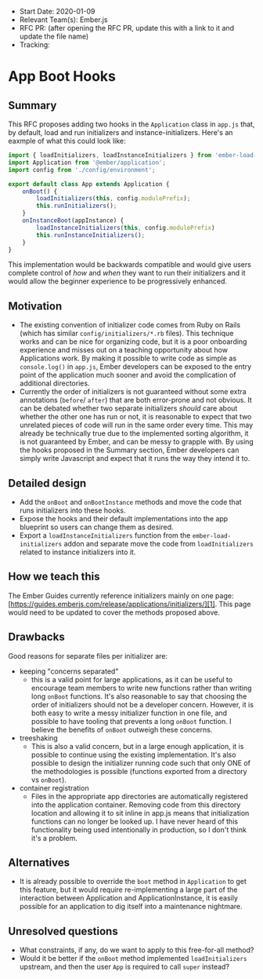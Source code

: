 - Start Date: 2020-01-09
- Relevant Team(s): Ember.js
- RFC PR: (after opening the RFC PR, update this with a link to it and update the file name)
- Tracking:

# App Boot Hooks

## Summary

This RFC proposes adding two hooks in the `Application` class in `app.js` that, by default, load
and run initializers and instance-initializers. Here's an eaxmple of what this could look like:

```js
import { loadInitializers, loadInstanceInitializers } from 'ember-load-initializers';
import Application from '@ember/application';
import config from './config/environment';

export default class App extends Application {
    onBoot() {
        loadInitializers(this, config.modulePrefix);
        this.runInitializers();
    }
    onInstanceBoot(appInstance) {
        loadInstanceInitializers(this, config.modulePrefix)
        this.runInstanceInitializers();
    }
}
```

This implementation would be backwards compatible and would give users complete control of
*how* and *when* they want to run their initializers and it would allow the beginner experience to
be progressively enhanced.

## Motivation

- The existing convention of initializer code comes from Ruby on Rails (which has similar
`config/initializers/*.rb` files). This technique works and can be nice for organizing code, but it
is a poor onboarding experience and misses out on a teaching opportunity about how Applications work.
By making it possible to write code as simple as `console.log()` in `app.js`, Ember developers can
be exposed to the entry point of the application much sooner and avoid the complication of additional
directories.
- Currently the order of initializers is not guaranteed without some extra annotations
(`before`/ `after`) that are both error-prone and not obvious. It can be debated whether
two separate initializers *should* care about whether the other one has run or not, it is reasonable
to expect that two unrelated pieces of code will run in the same order every time. This may already
be technically true due to the implemented sorting algorithm, it is not guaranteed by Ember, and
can be messy to grapple with. By using the hooks proposed in the Summary section, Ember developers
can simply write Javascript and expect that it runs the way they intend it to.

## Detailed design

- Add the `onBoot` and `onBootInstance` methods and move the code that runs initializers into these
hooks.
- Expose the hooks and their default implementations into the app blueprint so users can change them
as desired.
- Export a `loadInstanceInitializers` function from the `ember-load-initializers` addon and separate
move the code from `loadInitializers` related to instance initializers into it.

## How we teach this

The Ember Guides currently reference initializers mainly on one page:
[https://guides.emberjs.com/release/applications/initializers/][1].
This page would need to be updated to cover the methods proposed above.

## Drawbacks

Good reasons for separate files per initializer are:

- keeping "concerns separated"
    - this is a valid point for large applications, as it can be useful to encourage team members
    to write new functions rather than writing long `onBoot` functions. It's also reasonable to say
    that choosing the order of initializers should not be a developer concern. However, it is both
    easy to write a messy initializer function in one file, and possible to have tooling that
    prevents a long `onBoot` function. I believe the benefits of `onBoot` outweigh these concerns.
- treeshaking
    - This is also a valid concern, but in a large enough application, it is possible to continue
    using the existing implementation. It's also possible to design the initializer running code
    such that only ONE of the methodologies is possible (functions exported from a directory
    vs `onBoot`).
- container registration
    - Files in the appropriate app directories are automatically registered into the application
    container. Removing code from this directory location and allowing it to sit inline in app.js
    means that initialization functions can no longer be looked up. I have never heard of this
    functionality being used intentionally in production, so I don't think it's a problem.

## Alternatives

- It is already possible to override the `boot` method in `Application` to get this feature,
but it would require re-implementing a large part of the interaction between Application and
ApplicationInstance, it is easily possible for an application to dig itself into a maintenance
nightmare.

## Unresolved questions

- What constraints, if any, do we want to apply to this free-for-all method?
- Would it be better if the `onBoot` method implemented `loadInitializers` upstream, and then
the user `App` is required to call `super` instead?


[1]: https://guides.emberjs.com/release/applications/initializers/

